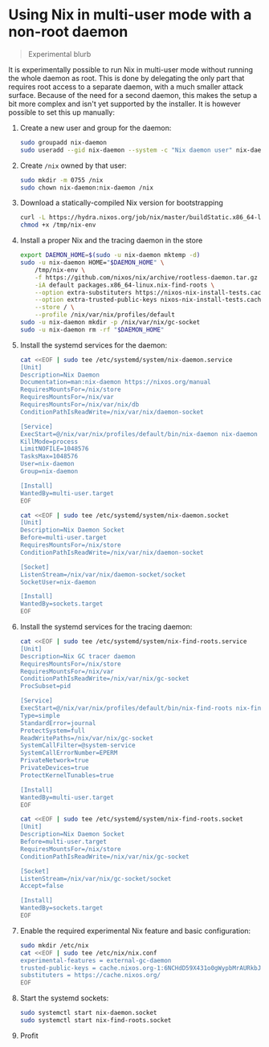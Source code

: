 # Using Nix in multi-user mode with a non-root daemon

> Experimental blurb

It is experimentally possible to run Nix in multi-user mode without running the whole daemon as root.
This is done by delegating the only part that requires root access to a separate daemon, with a much smaller attack surface.
Because of the need for a second daemon, this makes the setup a bit more complex and isn't yet supported by the installer. It is however possible to set this up manually:

1. Create a new user and group for the daemon:
    ```sh
    sudo groupadd nix-daemon
    sudo useradd --gid nix-daemon --system -c "Nix daemon user" nix-daemon
    ```
2. Create `/nix` owned by that user:
    ```sh
    sudo mkdir -m 0755 /nix
    sudo chown nix-daemon:nix-daemon /nix
    ```
3. Download a statically-compiled Nix version for bootstrapping
    ```sh
    curl -L https://hydra.nixos.org/job/nix/master/buildStatic.x86_64-linux/latest/download-by-type/file/binary-dist -o /tmp/nix-env
    chmod +x /tmp/nix-env
    ```
4. Install a proper Nix and the tracing daemon in the store
    ```sh
    export DAEMON_HOME=$(sudo -u nix-daemon mktemp -d)
    sudo -u nix-daemon HOME="$DAEMON_HOME" \
        /tmp/nix-env \
        -f https://github.com/nixos/nix/archive/rootless-daemon.tar.gz \
        -iA default packages.x86_64-linux.nix-find-roots \
        --option extra-substituters https://nixos-nix-install-tests.cachix.org \
        --option extra-trusted-public-keys nixos-nix-install-tests.cachix.org-1:Le57vOUJjOcdzLlbwmZVBuLGoDC+Xg2rQDtmIzALgFU= \
        --store / \
        --profile /nix/var/nix/profiles/default
    sudo -u nix-daemon mkdir -p /nix/var/nix/gc-socket
    sudo -u nix-daemon rm -rf "$DAEMON_HOME"
    ```
5. Install the systemd services for the daemon:
    ```sh
    cat <<EOF | sudo tee /etc/systemd/system/nix-daemon.service
    [Unit]
    Description=Nix Daemon
    Documentation=man:nix-daemon https://nixos.org/manual
    RequiresMountsFor=/nix/store
    RequiresMountsFor=/nix/var
    RequiresMountsFor=/nix/var/nix/db
    ConditionPathIsReadWrite=/nix/var/nix/daemon-socket

    [Service]
    ExecStart=@/nix/var/nix/profiles/default/bin/nix-daemon nix-daemon --daemon
    KillMode=process
    LimitNOFILE=1048576
    TasksMax=1048576
    User=nix-daemon
    Group=nix-daemon

    [Install]
    WantedBy=multi-user.target
    EOF
    ```
    ```sh
    cat <<EOF | sudo tee /etc/systemd/system/nix-daemon.socket
    [Unit]
    Description=Nix Daemon Socket
    Before=multi-user.target
    RequiresMountsFor=/nix/store
    ConditionPathIsReadWrite=/nix/var/nix/daemon-socket

    [Socket]
    ListenStream=/nix/var/nix/daemon-socket/socket
    SocketUser=nix-daemon

    [Install]
    WantedBy=sockets.target
    EOF
    ```
6. Install the systemd services for the tracing daemon:
    ```sh
    cat <<EOF | sudo tee /etc/systemd/system/nix-find-roots.service
    [Unit]
    Description=Nix GC tracer daemon
    RequiresMountsFor=/nix/store
    RequiresMountsFor=/nix/var
    ConditionPathIsReadWrite=/nix/var/nix/gc-socket
    ProcSubset=pid

    [Service]
    ExecStart=@/nix/var/nix/profiles/default/bin/nix-find-roots nix-find-roots
    Type=simple
    StandardError=journal
    ProtectSystem=full
    ReadWritePaths=/nix/var/nix/gc-socket
    SystemCallFilter=@system-service
    SystemCallErrorNumber=EPERM
    PrivateNetwork=true
    PrivateDevices=true
    ProtectKernelTunables=true

    [Install]
    WantedBy=multi-user.target
    EOF
    ```
    ```sh
    cat <<EOF | sudo tee /etc/systemd/system/nix-find-roots.socket
    [Unit]
    Description=Nix Daemon Socket
    Before=multi-user.target
    RequiresMountsFor=/nix/store
    ConditionPathIsReadWrite=/nix/var/nix/gc-socket

    [Socket]
    ListenStream=/nix/var/nix/gc-socket/socket
    Accept=false

    [Install]
    WantedBy=sockets.target
    EOF
    ```
7. Enable the required experimental Nix feature and basic configuration:
    ```sh
    sudo mkdir /etc/nix
    cat <<EOF | sudo tee /etc/nix/nix.conf
    experimental-features = external-gc-daemon
    trusted-public-keys = cache.nixos.org-1:6NCHdD59X431o0gWypbMrAURkbJ16ZPMQFGspcDShjY=
    substituters = https://cache.nixos.org/
    EOF
    ```
8. Start the systemd sockets:
    ```sh
    sudo systemctl start nix-daemon.socket
    sudo systemctl start nix-find-roots.socket
    ```
9. Profit
